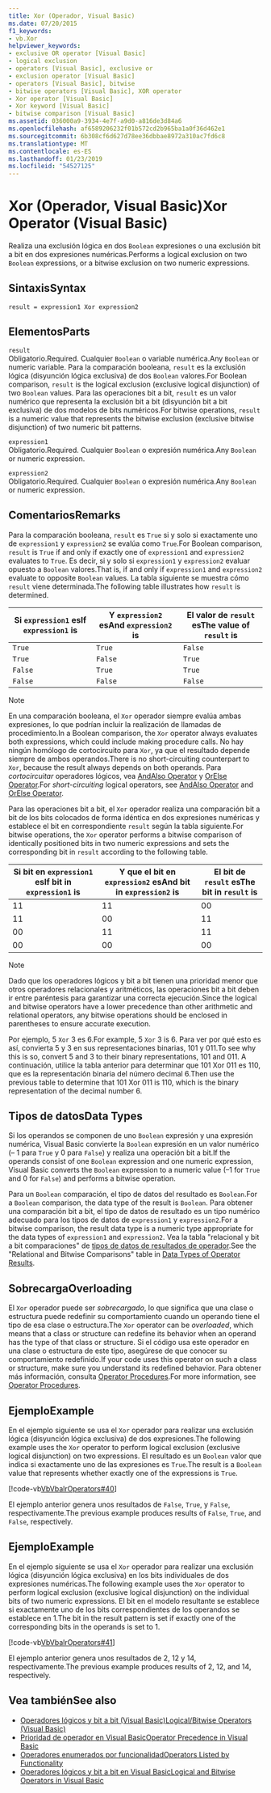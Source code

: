 ```yaml
---
title: Xor (Operador, Visual Basic)
ms.date: 07/20/2015
f1_keywords:
- vb.Xor
helpviewer_keywords:
- exclusive OR operator [Visual Basic]
- logical exclusion
- operators [Visual Basic], exclusive or
- exclusion operator [Visual Basic]
- operators [Visual Basic], bitwise
- bitwise operators [Visual Basic], XOR operator
- Xor operator [Visual Basic]
- Xor keyword [Visual Basic]
- bitwise comparison [Visual Basic]
ms.assetid: 036000a9-3934-4e7f-a9d0-a816de3d84a6
ms.openlocfilehash: af6589206232f01b572cd2b965ba1a0f36d462e1
ms.sourcegitcommit: 6b308cf6d627d78ee36dbbae8972a310ac7fd6c8
ms.translationtype: MT
ms.contentlocale: es-ES
ms.lasthandoff: 01/23/2019
ms.locfileid: "54527125"
---
```

# <a name="xor-operator-visual-basic"></a><span data-ttu-id="a78be-102">Xor (Operador, Visual Basic)</span><span class="sxs-lookup"><span data-stu-id="a78be-102">Xor Operator (Visual Basic)</span></span>
<span data-ttu-id="a78be-103">Realiza una exclusión lógica en dos `Boolean` expresiones o una exclusión bit a bit en dos expresiones numéricas.</span><span class="sxs-lookup"><span data-stu-id="a78be-103">Performs a logical exclusion on two `Boolean` expressions, or a bitwise exclusion on two numeric expressions.</span></span>  
  
## <a name="syntax"></a><span data-ttu-id="a78be-104">Sintaxis</span><span class="sxs-lookup"><span data-stu-id="a78be-104">Syntax</span></span>  
  
```  
result = expression1 Xor expression2  
```  
  
## <a name="parts"></a><span data-ttu-id="a78be-105">Elementos</span><span class="sxs-lookup"><span data-stu-id="a78be-105">Parts</span></span>  
 `result`  
 <span data-ttu-id="a78be-106">Obligatorio.</span><span class="sxs-lookup"><span data-stu-id="a78be-106">Required.</span></span> <span data-ttu-id="a78be-107">Cualquier `Boolean` o variable numérica.</span><span class="sxs-lookup"><span data-stu-id="a78be-107">Any `Boolean` or numeric variable.</span></span> <span data-ttu-id="a78be-108">Para la comparación booleana, `result` es la exclusión lógica (disyunción lógica exclusiva) de dos `Boolean` valores.</span><span class="sxs-lookup"><span data-stu-id="a78be-108">For Boolean comparison, `result` is the logical exclusion (exclusive logical disjunction) of two `Boolean` values.</span></span> <span data-ttu-id="a78be-109">Para las operaciones bit a bit, `result` es un valor numérico que representa la exclusión bit a bit (disyunción bit a bit exclusiva) de dos modelos de bits numéricos.</span><span class="sxs-lookup"><span data-stu-id="a78be-109">For bitwise operations, `result` is a numeric value that represents the bitwise exclusion (exclusive bitwise disjunction) of two numeric bit patterns.</span></span>  
  
 `expression1`  
 <span data-ttu-id="a78be-110">Obligatorio.</span><span class="sxs-lookup"><span data-stu-id="a78be-110">Required.</span></span> <span data-ttu-id="a78be-111">Cualquier `Boolean` o expresión numérica.</span><span class="sxs-lookup"><span data-stu-id="a78be-111">Any `Boolean` or numeric expression.</span></span>  
  
 `expression2`  
 <span data-ttu-id="a78be-112">Obligatorio.</span><span class="sxs-lookup"><span data-stu-id="a78be-112">Required.</span></span> <span data-ttu-id="a78be-113">Cualquier `Boolean` o expresión numérica.</span><span class="sxs-lookup"><span data-stu-id="a78be-113">Any `Boolean` or numeric expression.</span></span>  
  
## <a name="remarks"></a><span data-ttu-id="a78be-114">Comentarios</span><span class="sxs-lookup"><span data-stu-id="a78be-114">Remarks</span></span>  
 <span data-ttu-id="a78be-115">Para la comparación booleana, `result` es `True` si y solo si exactamente uno de `expression1` y `expression2` se evalúa como `True`.</span><span class="sxs-lookup"><span data-stu-id="a78be-115">For Boolean comparison, `result` is `True` if and only if exactly one of `expression1` and `expression2` evaluates to `True`.</span></span> <span data-ttu-id="a78be-116">Es decir, si y solo si `expression1` y `expression2` evaluar opuesto a `Boolean` valores.</span><span class="sxs-lookup"><span data-stu-id="a78be-116">That is, if and only if `expression1` and `expression2` evaluate to opposite `Boolean` values.</span></span> <span data-ttu-id="a78be-117">La tabla siguiente se muestra cómo `result` viene determinada.</span><span class="sxs-lookup"><span data-stu-id="a78be-117">The following table illustrates how `result` is determined.</span></span>  
  
|<span data-ttu-id="a78be-118">Si `expression1` es</span><span class="sxs-lookup"><span data-stu-id="a78be-118">If `expression1` is</span></span>|<span data-ttu-id="a78be-119">Y `expression2` es</span><span class="sxs-lookup"><span data-stu-id="a78be-119">And `expression2` is</span></span>|<span data-ttu-id="a78be-120">El valor de `result` es</span><span class="sxs-lookup"><span data-stu-id="a78be-120">The value of `result` is</span></span>|  
|-------------------------|--------------------------|------------------------------|  
|`True`|`True`|`False`|  
|`True`|`False`|`True`|  
|`False`|`True`|`True`|  
|`False`|`False`|`False`|  
  
> [!NOTE]
>  <span data-ttu-id="a78be-121">En una comparación booleana, el `Xor` operador siempre evalúa ambas expresiones, lo que podrían incluir la realización de llamadas de procedimiento.</span><span class="sxs-lookup"><span data-stu-id="a78be-121">In a Boolean comparison, the `Xor` operator always evaluates both expressions, which could include making procedure calls.</span></span> <span data-ttu-id="a78be-122">No hay ningún homólogo de cortocircuito para `Xor`, ya que el resultado depende siempre de ambos operandos.</span><span class="sxs-lookup"><span data-stu-id="a78be-122">There is no short-circuiting counterpart to `Xor`, because the result always depends on both operands.</span></span> <span data-ttu-id="a78be-123">Para *cortocircuitar* operadores lógicos, vea [AndAlso Operator](../../../visual-basic/language-reference/operators/andalso-operator.md) y [OrElse Operator](../../../visual-basic/language-reference/operators/orelse-operator.md).</span><span class="sxs-lookup"><span data-stu-id="a78be-123">For *short-circuiting* logical operators, see [AndAlso Operator](../../../visual-basic/language-reference/operators/andalso-operator.md) and [OrElse Operator](../../../visual-basic/language-reference/operators/orelse-operator.md).</span></span>  
  
 <span data-ttu-id="a78be-124">Para las operaciones bit a bit, el `Xor` operador realiza una comparación bit a bit de los bits colocados de forma idéntica en dos expresiones numéricas y establece el bit en correspondiente `result` según la tabla siguiente.</span><span class="sxs-lookup"><span data-stu-id="a78be-124">For bitwise operations, the `Xor` operator performs a bitwise comparison of identically positioned bits in two numeric expressions and sets the corresponding bit in `result` according to the following table.</span></span>  
  
|<span data-ttu-id="a78be-125">Si bit en `expression1` es</span><span class="sxs-lookup"><span data-stu-id="a78be-125">If bit in `expression1` is</span></span>|<span data-ttu-id="a78be-126">Y que el bit en `expression2` es</span><span class="sxs-lookup"><span data-stu-id="a78be-126">And bit in `expression2` is</span></span>|<span data-ttu-id="a78be-127">El bit de `result` es</span><span class="sxs-lookup"><span data-stu-id="a78be-127">The bit in `result` is</span></span>|  
|--------------------------------|---------------------------------|----------------------------|  
|<span data-ttu-id="a78be-128">1</span><span class="sxs-lookup"><span data-stu-id="a78be-128">1</span></span>|<span data-ttu-id="a78be-129">1</span><span class="sxs-lookup"><span data-stu-id="a78be-129">1</span></span>|<span data-ttu-id="a78be-130">0</span><span class="sxs-lookup"><span data-stu-id="a78be-130">0</span></span>|  
|<span data-ttu-id="a78be-131">1</span><span class="sxs-lookup"><span data-stu-id="a78be-131">1</span></span>|<span data-ttu-id="a78be-132">0</span><span class="sxs-lookup"><span data-stu-id="a78be-132">0</span></span>|<span data-ttu-id="a78be-133">1</span><span class="sxs-lookup"><span data-stu-id="a78be-133">1</span></span>|  
|<span data-ttu-id="a78be-134">0</span><span class="sxs-lookup"><span data-stu-id="a78be-134">0</span></span>|<span data-ttu-id="a78be-135">1</span><span class="sxs-lookup"><span data-stu-id="a78be-135">1</span></span>|<span data-ttu-id="a78be-136">1</span><span class="sxs-lookup"><span data-stu-id="a78be-136">1</span></span>|  
|<span data-ttu-id="a78be-137">0</span><span class="sxs-lookup"><span data-stu-id="a78be-137">0</span></span>|<span data-ttu-id="a78be-138">0</span><span class="sxs-lookup"><span data-stu-id="a78be-138">0</span></span>|<span data-ttu-id="a78be-139">0</span><span class="sxs-lookup"><span data-stu-id="a78be-139">0</span></span>|  
  
> [!NOTE]
>  <span data-ttu-id="a78be-140">Dado que los operadores lógicos y bit a bit tienen una prioridad menor que otros operadores relacionales y aritméticos, las operaciones bit a bit deben ir entre paréntesis para garantizar una correcta ejecución.</span><span class="sxs-lookup"><span data-stu-id="a78be-140">Since the logical and bitwise operators have a lower precedence than other arithmetic and relational operators, any bitwise operations should be enclosed in parentheses to ensure accurate execution.</span></span>  
  
 <span data-ttu-id="a78be-141">Por ejemplo, 5 `Xor` 3 es 6.</span><span class="sxs-lookup"><span data-stu-id="a78be-141">For example, 5 `Xor` 3 is 6.</span></span> <span data-ttu-id="a78be-142">Para ver por qué esto es así, convierta 5 y 3 en sus representaciones binarias, 101 y 011.</span><span class="sxs-lookup"><span data-stu-id="a78be-142">To see why this is so, convert 5 and 3 to their binary representations, 101 and 011.</span></span> <span data-ttu-id="a78be-143">A continuación, utilice la tabla anterior para determinar que 101 Xor 011 es 110, que es la representación binaria del número decimal 6.</span><span class="sxs-lookup"><span data-stu-id="a78be-143">Then use the previous table to determine that 101 Xor 011 is 110, which is the binary representation of the decimal number 6.</span></span>  
  
## <a name="data-types"></a><span data-ttu-id="a78be-144">Tipos de datos</span><span class="sxs-lookup"><span data-stu-id="a78be-144">Data Types</span></span>  
 <span data-ttu-id="a78be-145">Si los operandos se componen de uno `Boolean` expresión y una expresión numérica, Visual Basic convierte la `Boolean` expresión en un valor numérico (– 1 para `True` y 0 para `False`) y realiza una operación bit a bit.</span><span class="sxs-lookup"><span data-stu-id="a78be-145">If the operands consist of one `Boolean` expression and one numeric expression, Visual Basic converts the `Boolean` expression to a numeric value (–1 for `True` and 0 for `False`) and performs a bitwise operation.</span></span>  
  
 <span data-ttu-id="a78be-146">Para un `Boolean` comparación, el tipo de datos del resultado es `Boolean`.</span><span class="sxs-lookup"><span data-stu-id="a78be-146">For a `Boolean` comparison, the data type of the result is `Boolean`.</span></span> <span data-ttu-id="a78be-147">Para obtener una comparación bit a bit, el tipo de datos de resultado es un tipo numérico adecuado para los tipos de datos de `expression1` y `expression2`.</span><span class="sxs-lookup"><span data-stu-id="a78be-147">For a bitwise comparison, the result data type is a numeric type appropriate for the data types of `expression1` and `expression2`.</span></span> <span data-ttu-id="a78be-148">Vea la tabla "relacional y bit a bit comparaciones" de [tipos de datos de resultados de operador](../../../visual-basic/language-reference/operators/data-types-of-operator-results.md).</span><span class="sxs-lookup"><span data-stu-id="a78be-148">See the "Relational and Bitwise Comparisons" table in [Data Types of Operator Results](../../../visual-basic/language-reference/operators/data-types-of-operator-results.md).</span></span>  
  
## <a name="overloading"></a><span data-ttu-id="a78be-149">Sobrecarga</span><span class="sxs-lookup"><span data-stu-id="a78be-149">Overloading</span></span>  
 <span data-ttu-id="a78be-150">El `Xor` operador puede ser *sobrecargado*, lo que significa que una clase o estructura puede redefinir su comportamiento cuando un operando tiene el tipo de esa clase o estructura.</span><span class="sxs-lookup"><span data-stu-id="a78be-150">The `Xor` operator can be *overloaded*, which means that a class or structure can redefine its behavior when an operand has the type of that class or structure.</span></span> <span data-ttu-id="a78be-151">Si el código usa este operador en una clase o estructura de este tipo, asegúrese de que conocer su comportamiento redefinido.</span><span class="sxs-lookup"><span data-stu-id="a78be-151">If your code uses this operator on such a class or structure, make sure you understand its redefined behavior.</span></span> <span data-ttu-id="a78be-152">Para obtener más información, consulta [Operator Procedures](../../../visual-basic/programming-guide/language-features/procedures/operator-procedures.md).</span><span class="sxs-lookup"><span data-stu-id="a78be-152">For more information, see [Operator Procedures](../../../visual-basic/programming-guide/language-features/procedures/operator-procedures.md).</span></span>  
  
## <a name="example"></a><span data-ttu-id="a78be-153">Ejemplo</span><span class="sxs-lookup"><span data-stu-id="a78be-153">Example</span></span>  
 <span data-ttu-id="a78be-154">En el ejemplo siguiente se usa el `Xor` operador para realizar una exclusión lógica (disyunción lógica exclusiva) de dos expresiones.</span><span class="sxs-lookup"><span data-stu-id="a78be-154">The following example uses the `Xor` operator to perform logical exclusion (exclusive logical disjunction) on two expressions.</span></span> <span data-ttu-id="a78be-155">El resultado es un `Boolean` valor que indica si exactamente uno de las expresiones es `True`.</span><span class="sxs-lookup"><span data-stu-id="a78be-155">The result is a `Boolean` value that represents whether exactly one of the expressions is `True`.</span></span>  
  
 [!code-vb[VbVbalrOperators#40](../../../visual-basic/language-reference/operators/codesnippet/VisualBasic/xor-operator_1.vb)]  
  
 <span data-ttu-id="a78be-156">El ejemplo anterior genera unos resultados de `False`, `True`, y `False`, respectivamente.</span><span class="sxs-lookup"><span data-stu-id="a78be-156">The previous example produces results of `False`, `True`, and `False`, respectively.</span></span>  
  
## <a name="example"></a><span data-ttu-id="a78be-157">Ejemplo</span><span class="sxs-lookup"><span data-stu-id="a78be-157">Example</span></span>  
 <span data-ttu-id="a78be-158">En el ejemplo siguiente se usa el `Xor` operador para realizar una exclusión lógica (disyunción lógica exclusiva) en los bits individuales de dos expresiones numéricas.</span><span class="sxs-lookup"><span data-stu-id="a78be-158">The following example uses the `Xor` operator to perform logical exclusion (exclusive logical disjunction) on the individual bits of two numeric expressions.</span></span> <span data-ttu-id="a78be-159">El bit en el modelo resultante se establece si exactamente uno de los bits correspondientes de los operandos se establece en 1.</span><span class="sxs-lookup"><span data-stu-id="a78be-159">The bit in the result pattern is set if exactly one of the corresponding bits in the operands is set to 1.</span></span>  
  
 [!code-vb[VbVbalrOperators#41](../../../visual-basic/language-reference/operators/codesnippet/VisualBasic/xor-operator_2.vb)]  
  
 <span data-ttu-id="a78be-160">El ejemplo anterior genera unos resultados de 2, 12 y 14, respectivamente.</span><span class="sxs-lookup"><span data-stu-id="a78be-160">The previous example produces results of 2, 12, and 14, respectively.</span></span>  
  
## <a name="see-also"></a><span data-ttu-id="a78be-161">Vea también</span><span class="sxs-lookup"><span data-stu-id="a78be-161">See also</span></span>
- [<span data-ttu-id="a78be-162">Operadores lógicos y bit a bit (Visual Basic)</span><span class="sxs-lookup"><span data-stu-id="a78be-162">Logical/Bitwise Operators (Visual Basic)</span></span>](../../../visual-basic/language-reference/operators/logical-bitwise-operators.md)
- [<span data-ttu-id="a78be-163">Prioridad de operador en Visual Basic</span><span class="sxs-lookup"><span data-stu-id="a78be-163">Operator Precedence in Visual Basic</span></span>](../../../visual-basic/language-reference/operators/operator-precedence.md)
- [<span data-ttu-id="a78be-164">Operadores enumerados por funcionalidad</span><span class="sxs-lookup"><span data-stu-id="a78be-164">Operators Listed by Functionality</span></span>](../../../visual-basic/language-reference/operators/operators-listed-by-functionality.md)
- [<span data-ttu-id="a78be-165">Operadores lógicos y bit a bit en Visual Basic</span><span class="sxs-lookup"><span data-stu-id="a78be-165">Logical and Bitwise Operators in Visual Basic</span></span>](../../../visual-basic/programming-guide/language-features/operators-and-expressions/logical-and-bitwise-operators.md)
